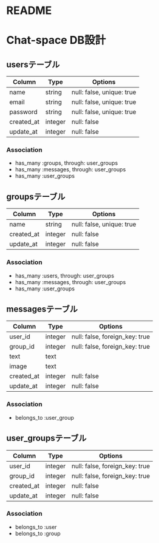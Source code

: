 # README

# Chat-space DB設計

## usersテーブル
|Column|Type|Options|
|------|----|-------|
|name|string|null: false, unique: true|
|email|string|null: false, unique: true|
|password|string|null: false, unique: true|
|created_at|integer|null: false|
|update_at|integer|null: false|

### Association
- has_many :groups, through: user_groups
- has_many :messages, through: user_groups
- has_many :user_groups


## groupsテーブル
|Column|Type|Options|
|------|----|-------|
|name|string|null: false, unique: true|
|created_at|integer|null: false|
|update_at|integer|null: false|

### Association
- has_many :users, through: user_groups
- has_many :messages, through: user_groups
- has_many :user_groups


## messagesテーブル
|Column|Type|Options|
|------|----|-------|
|user_id|integer|null: false, foreign_key: true|
|group_id|integer|null: false, foreign_key: true|
|text|text||
|image|text||
|created_at|integer|null: false|
|update_at|integer|null: false|

### Association
- belongs_to :user_group


## user_groupsテーブル
|Column|Type|Options|
|------|----|-------|
|user_id|integer|null: false, foreign_key: true|
|group_id|integer|null: false, foreign_key: true|
|created_at|integer|null: false|
|update_at|integer|null: false|

### Association
- belongs_to :user
- belongs_to :group